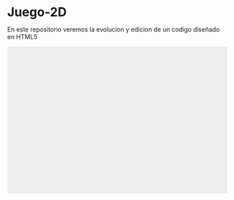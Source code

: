 # Juego-2D
En este repositorio veremos la evolucion y edicion de un codigo diseñado en HTML5

<!DOCTYPE html>
<html>
<head>
    <meta charset="utf-8" />
    <title>Gamedev Canvas Workshop - lesson 1: create the Canvas and draw on it</title>
    <style>* { padding: 0; margin: 0; } canvas { background: #eee; display: block; margin: 0 auto; }</style>
</head>
<body>

<canvas id="myCanvas" width="480" height="320"></canvas>

<script>
    var canvas = document.getElementById("myCanvas");
    var ctx = canvas.getContext("2d");
    ctx.beginPath();
    ctx.rect(20, 40, 50, 50);
    ctx.fillStyle = "#FF0000";
    ctx.fill();
    ctx.closePath();
    ctx.beginPath();
    ctx.arc(240, 160, 20, 0, Math.PI*2, false);
    ctx.fillStyle = "green";
    ctx.fill();
    ctx.closePath();
    ctx.beginPath();
    ctx.rect(160, 10, 100, 40);
    ctx.strokeStyle = "rgba(0, 0, 255, 0.5)";
    ctx.stroke();
    ctx.closePath();
</script>

</body>
</html>
